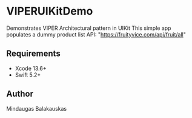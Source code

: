 # VIPERUIKitDemo

Demonstrates VIPER Architectural pattern in UIKit
This simple app populates a dummy product list 
API: "https://fruityvice.com/api/fruit/all"

## Requirements

- Xcode 13.6+
- Swift 5.2+

## Author

Mindaugas Balakauskas 
